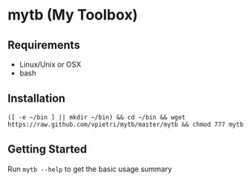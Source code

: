 # mytb (My Toolbox)

## Requirements

  * Linux/Unix or OSX
  * bash

## Installation

```
([ -e ~/bin ] || mkdir ~/bin) && cd ~/bin && wget https://raw.github.com/vpietri/mytb/master/mytb && chmod 777 mytb
```

## Getting Started

Run `mytb --help` to get the basic usage summary 
